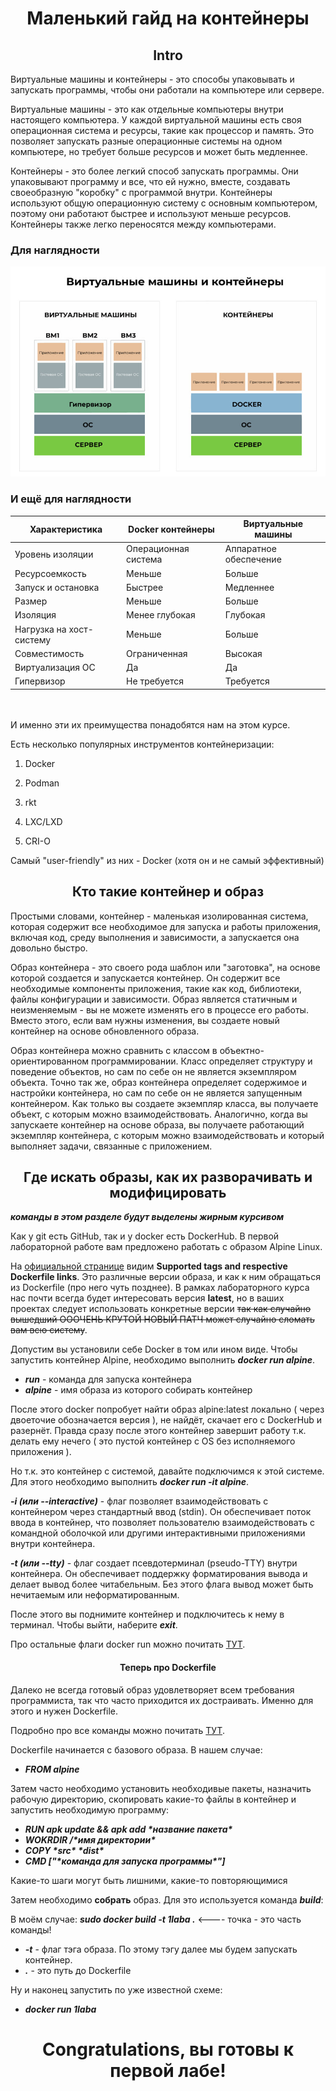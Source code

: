 # <div align="center"> Маленький гайд на контейнеры


## <div align="center"> Intro 

Виртуальные машины и контейнеры - это способы упаковывать и запускать программы, чтобы они работали на компьютере или сервере.

Виртуальные машины - это как отдельные компьютеры внутри настоящего компьютера. У каждой виртуальной машины есть своя операционная система и ресурсы, такие как процессор и память. Это позволяет запускать разные операционные системы на одном компьютере, но требует больше ресурсов и может быть медленнее.

Контейнеры - это более легкий способ запускать программы. Они упаковывают программу и все, что ей нужно, вместе, создавать своеобразную "коробку" с программой внутри. Контейнеры используют общую операционную систему с основным компьютером, поэтому они работают быстрее и используют меньше ресурсов. Контейнеры также легко переносятся между компьютерами.

### Для наглядности
![Alt text](virtualnye-mashiny-i-kontejnery.jpg)

### И ещё для наглядности

|Характеристика	         |   Docker контейнеры    |  Виртуальные машины    |
|------------------------|------------------------|------------------------|
|Уровень изоляции	     |  Операционная система  | Аппаратное обеспечение |
|Ресурсоемкость          |	Меньше                |	Больше                 |
|Запуск и остановка      |	Быстрее               |	Медленнее              |
|Размер                  |	Меньше                |	Больше                 |
|Изоляция                |	Менее глубокая        |	Глубокая               |
|Нагрузка на хост-систему|	Меньше                |	Больше                 |
|Совместимость           |	Ограниченная          |	Высокая                |
|Виртуализация ОС        |	Да                    |	Да                     |
|Гипервизор              |	Не требуется          |	Требуется              |

\
\
И именно эти их преимущества понадобятся нам на этом курсе. 

Есть несколько популярных инструментов контейнеризации:

1. Docker

2. Podman

3. rkt

4. LXC/LXD

5. CRI-O

Самый "user-friendly" из них - Docker (хотя он и не самый эффективный)

## <div align="center"> Кто такие контейнер и образ

Простыми словами, контейнер - маленькая изолированная система, которая содержит все необходимое для запуска и работы приложения, включая код, среду выполнения и зависимости, а запускается она довольно быстро.

Образ контейнера - это своего рода шаблон или "заготовка", на основе которой создается и запускается контейнер. Он содержит все необходимые компоненты приложения, такие как код, библиотеки, файлы конфигурации и зависимости. Образ является статичным и неизменяемым - вы не можете изменять его в процессе его работы. Вместо этого, если вам нужны изменения, вы создаете новый контейнер на основе обновленного образа.

Образ контейнера можно сравнить с классом в объектно-ориентированном программировании. Класс определяет структуру и поведение объектов, но сам по себе он не является экземпляром объекта. Точно так же, образ контейнера определяет содержимое и настройки контейнера, но сам по себе он не является запущенным контейнером. Как только вы создаете экземпляр класса, вы получаете объект, с которым можно взаимодействовать. Аналогично, когда вы запускаете контейнер на основе образа, вы получаете работающий экземпляр контейнера, с которым можно взаимодействовать и который выполняет задачи, связанные с приложением.

## <div align="center"> Где искать образы, как их разворачивать и модифицировать

***команды в этом разделе будут выделены жирным курсивом***

Как у git есть GitHub, так и у docker есть DockerHub.
В первой лабораторной работе вам предложено работать с образом Alpine Linux. 

На [официальной странице](https://hub.docker.com/_/alpine/) видим **Supported tags and respective Dockerfile links**. Это различные версии образа, и как к ним обращаться из Dockerfile (про него чуть позднее). В рамках лабораторного курса нас почти всегда будет интересовать версия **latest**, но в ваших проектах следует использовать конкретные версии ~~так как случайно вышедший ОООЧЕНЬ КРУТОЙ НОВЫЙ ПАТЧ может случайно сломать вам всю систему~~.

Допустим вы установили себе Docker в том или ином виде. Чтобы запустить контейнер Alpine, необходимо выполнить  ***docker run alpine***.

- ***run*** - команда для запуска контейнера
- ***alpine*** - имя образа из которого собирать контейнер 

После этого docker попробует найти образ alpine:latest локально ( через двоеточие обозначается версия ), не найдёт, скачает его с DockerHub и разернёт. Правда сразу после этого контейнер завершит работу т.к. делать ему нечего ( это пустой контейнер с OS без исполняемого приложения ).

Но т.к. это контейнер с системой, давайте подключимся к этой системе.
Для этого необходимо выполнить ***docker run -it alpine***. 

***-i (или --interactive)*** - флаг позволяет взаимодействовать с контейнером через стандартный ввод (stdin). Он обеспечивает поток ввода в контейнер, что позволяет пользователю взаимодействовать с командной оболочкой или другими интерактивными приложениями внутри контейнера.

***-t (или --tty)*** - флаг создает псевдотерминал (pseudo-TTY) внутри контейнера. Он обеспечивает поддержку форматирования вывода и делает вывод более читабельным. Без этого флага вывод может быть нечитаемым или неформатированным.

После этого вы поднимите контейнер и подключитесь к нему в терминал.
Чтобы выйти, наберите ***exit***.

Про остальные флаги docker run можно почитать [ТУТ](https://docs.docker.com/engine/reference/commandline/run/).

#### <div align="center"> Теперь про Dockerfile

Далеко не всегда готовый образ удовлетворяет всем требования программиста, так что часто приходится их достраивать. Именно для этого и нужен Dockerfile.

Подробно про все команды можно почитать [ТУТ](https://docs.docker.com/engine/reference/builder/).

Dockerfile начинается с базового образа.
В нашем случае:
 - ***FROM alpine***

Затем часто необходимо установить необходивые пакеты, назначить рабочую директорию, скопировать какие-то файлы в контейнер и запустить необходимую программу:

- ___RUN apk update && apk add \*название пакета\*___
- ___WOKRDIR /\*имя директории\*___
- ___COPY \*src\* \*dist\*___
- ___CMD ["\*команда для запуска программы\*"]___

Какие-то шаги могут быть лишними, какие-то повторяющимися

Затем необходимо **собрать** образ. Для это используется команда ___build___:

В моём случае:  ___sudo docker build -t 1laba .___ <---- точка - это часть команды!
- ***-t*** - флаг тэга образа. По этому тэгу далее мы будем запускать контейнер.
- ***.*** - это путь до Dockerfile

Ну и наконец запустить по уже известной схеме:
- ***docker run 1laba***


# <div align="center"> Congratulations, вы готовы к первой лабе!



